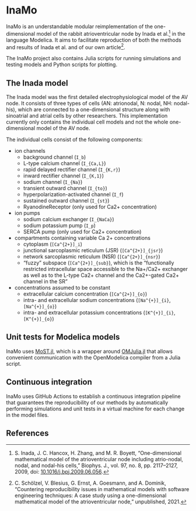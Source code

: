 # InaMo

InaMo is an understandable modular reimplementation of the one-dimensional model of the rabbit atrioventricular node by Inada et al.[^1]  in the language Modelica.
It aims to facilitate reproduction of both the methods and results of Inada et al. and of our own article[^2].

The InaMo project also contains Julia scripts for running simulations and testing models and Python scripts for plotting.

## The Inada model

The Inada model was the first detailed electrophysiological model of the AV node. It consists of three types of cells (AN: atrionodal, N: nodal, NH: nodal-his), which are connected to a one-dimensional structure along with sinoatrial and atrial cells by other researchers.
This implementation currently only contains the individual cell models and not the whole one-dimensional model of the AV node.

The individual cells consist of the following components:

* ion channels
    * background channel (``I_b``)
    * L-type calcium channel (``I_{Ca,L}``)
    * rapid delayed rectifier channel (``I_{K,r}``)
    * inward rectifier channel (``I_{K,1}``)
    * sodium channel (``I_{Na}``)
    * transient outward channel (``I_{to}``)
    * hyperpolarization-activated channel (``I_f``)
    * sustained outward channel (``I_{st}``)
    * RyanodineReceptor (only used for Ca2+ concentration)
* ion pumps
    * sodium calcium exchanger (``I_{NaCa}``)
    * sodium potassium pump (``I_p``)
    * SERCA pump (only used for Ca2+ concentration)
* compartments containing variable Ca 2+ concentrations
    * cytoplasm (``[Ca^{2+}]_i``)
    * junctional sarcoplasmic reticulum (JSR) (``[Ca^{2+}]_{jsr}``)
    * network sarcoplasmic reticulum (NSR) (``[Ca^{2+}]_{nsr}``)
    * “fuzzy” subspace (``[Ca^{2+}]_{sub}``), which is the “functionally restricted intracellular space accessible to the Na+/Ca2+ exchanger as well as to the L-type Ca2+ channel and the Ca2+-gated Ca2+ channel in the SR”
* concentrations assumed to be constant
    * extracellular calcium concentration (``[Ca^{2+}]_{o}``)
    * intra- and extracellular sodium concentrations (``[Na^{+}]_{i}``, ``[Na^{+}]_{o}``)
    * intra- and extracellular potassium concentrations (``[K^{+}]_{i}``, ``[K^{+}]_{o}``)

## Unit tests for Modelica models

InaMo uses [MoST.jl](https://github.com/THM-MoTE/ModelicaScriptingTools.jl), which is a wrapper around [OMJulia.jl](https://github.com/OpenModelica/OMJulia.jl) that allows convenient communication with the OpenModelica compiler from a Julia script.

## Continuous integration

InaMo uses GitHub Actions to establish a continuous integration pipeline that guarantees the reproducibility of our methods by automatically performing simulations and unit tests in a virtual machine for each change in the model files.

## References

[^1]: S. Inada, J. C. Hancox, H. Zhang, and M. R. Boyett, “One-dimensional mathematical model of the atrioventricular node including atrio-nodal, nodal, and nodal-his cells,” Biophys. J., vol. 97, no. 8, pp. 2117–2127, 2009, doi: [10.1016/j.bpj.2009.06.056](https://doi.org/10.1016/j.bpj.2009.06.056).

[^2]: C. Schölzel, V. Blesius, G. Ernst, A. Goesmann, and A. Dominik, “Countering reproducibility issues in mathematical models with software engineering techniques: A case study using a one-dimensional mathematical model of the atrioventricular node,” unpublished, 2021.
